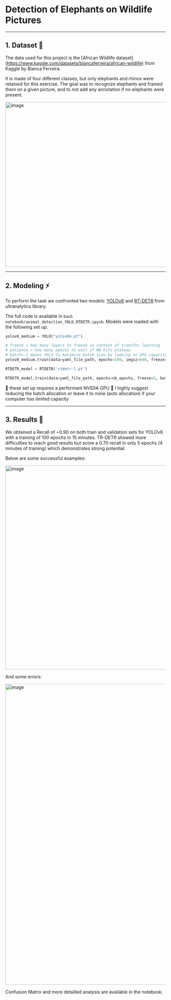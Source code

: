 # Detection of Elephants on Wildlife Pictures

---

## 1. Dataset :elephant:

The data used for this project is the [African Wildlife dataset] (https://www.kaggle.com/datasets/biancaferreira/african-wildlife) from Kaggle by Bianca Ferreira.

It is made of four different classes, but only elephants and rhinos were retained for this exercise. The goal was to recognize elephants and framed them on a given picture, and to not add any annotation if no elephants were present.

<img width="517" alt="image" src="https://github.com/julienguyet/animal_detection/assets/55974674/9f03f73f-dd1f-4b09-bcd5-4d4686b04918">

---

## 2. Modeling :zap:

To perform the task we confronted two models: [YOLOv8](https://yolov8.com/) and [RT-DETR](https://docs.ultralytics.com/models/rtdetr/) from ultranalytics library.

The full code is available in ```bash notebook/animal_detection_YOLO_RTDETR.ipynb```.
Models were loaded with the following set up:

```python
yolov8_medium = YOLO("yolov8m.pt")

# freeze = how many layers to freeze in context of transfer learning
# patience = how many epochs to wait if NN hits plateau
# batch=-1 means YOLO to maximize batch size by looking at GPU capacity (often 60% so pushed to 80%)
yolov8_medium.train(data=yaml_file_path, epochs=100, imgsz=640, freeze=5, patience=50, batch=0.8) 
```

```python
RTDETR_model = RTDETR('rtdetr-l.pt')

RTDETR_model.train(data=yaml_file_path, epochs=nb_epochs, freeze=5, batch=0.8)
```

:rotating_light: these set up requires a performant NVIDIA GPU :rotating_light: 
I highly suggest reducing the batch allocation or leave it to none (auto allocation) if your computer has limited capacity

---

## 3. Results :microscope:

We obtained a Recall of ~0.90 on both train and validation sets for YOLOv8 with a training of 100 epochs in 15 minutes. TR-DETR showed more difficulties to reach good results but score a 0.70 recall in only 5 epochs (4 minutes of training) which demonstrates strong potential. 

Below are some successful examples:

<img width="639" alt="image" src="https://github.com/julienguyet/animal_detection/assets/55974674/ef33f068-7052-4f9b-bd1f-229a94455060">

And some errors:

<img width="942" alt="image" src="https://github.com/julienguyet/animal_detection/assets/55974674/7ec5a9df-cc25-4c81-9003-107611c297ef">


Confusion Matrix and more detailled analysis are available in the notebook. 